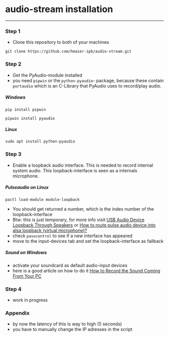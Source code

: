 # audio-stream installation

---

### Step 1

- Clone this repository to both of your machines

`git clone https://github.com/hmaier-ipb/audio-stream.git`

### Step 2

- Get the PyAudio-module installed
- you need `pipwin` or the `python-pyaudio`- package, because these contain `portaudio` which is an C-Library that PyAudio uses to record/play audio. 

##### Windows
`pip install pipwin`

`pipwin install pyaudio`

##### Linux
`sudo apt install python-pyaudio`

### Step 3

- Enable a loopback audio interface. This is needed to record internal system audio. This loopback-interface is seen as a internals microphone.

##### Pulseaudio on Linux
`pactl load-module module-loopback`

- You should get returned a number, which is the index number of the loopback-interface
- Btw: this is just temporary, for more info visit [USB Audio Device Loopback Through Speakers](https://askubuntu.com/questions/19894/usb-audio-device-loopback-through-speakers) or [How to route pulse audio device into alsa loopback (virtual microphone)?](https://askubuntu.com/questions/895216/how-to-route-pulse-audio-device-into-alsa-loopback-virtual-microphone)
- check `pavucontrol` to see if a new interface has appeared
- move to the input-devices tab and set the loopback-interface as fallback

##### Sound on Windows

- activate your soundcard as default audio-input devices
- here is a good article on how to do it [How to Record the Sound Coming From Your PC](https://www.howtogeek.com/217348/how-to-record-the-sound-coming-from-your-pc-even-without-stereo-mix/)

### Step 4

- work in progress

### Appendix

- by now the latency of this is way to high (5 seconds)
- you have to manually change the IP adresses in the script 

